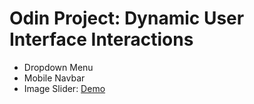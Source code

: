 # Odin Project: Dynamic User Interface Interactions
- Dropdown Menu
- Mobile Navbar
- Image Slider: [Demo](https://gulcan00.github.io/Odin-Dynamic-User-Interface-Interactions/)
